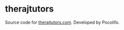 # therajtutors

Source code for [therajtutors.com](https://therajtutors.com). Developed by Pocolifo.